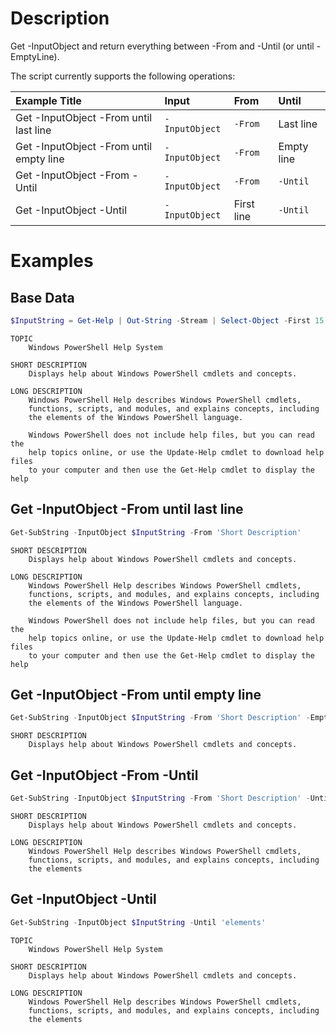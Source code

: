# Description

Get -InputObject and return everything between -From and -Until (or until -EmptyLine).

The script currently supports the following operations:

| Example Title | Input | From | Until |
|:--------------|:------|:-----|:------|
| Get -InputObject -From until last line | `-InputObject` | `-From` | Last line |
| Get -InputObject -From until empty line | `-InputObject` | `-From` | Empty line |
| Get -InputObject -From -Until | `-InputObject` | `-From` | `-Until` |
| Get -InputObject -Until | `-InputObject` | First line | `-Until` |

# Examples

## Base Data

```PowerShell
$InputString = Get-Help | Out-String -Stream | Select-Object -First 15
```

```
TOPIC
    Windows PowerShell Help System

SHORT DESCRIPTION
    Displays help about Windows PowerShell cmdlets and concepts.

LONG DESCRIPTION
    Windows PowerShell Help describes Windows PowerShell cmdlets,
    functions, scripts, and modules, and explains concepts, including
    the elements of the Windows PowerShell language.

    Windows PowerShell does not include help files, but you can read the
    help topics online, or use the Update-Help cmdlet to download help files
    to your computer and then use the Get-Help cmdlet to display the help
```

## Get -InputObject -From until last line

```PowerShell
Get-SubString -InputObject $InputString -From 'Short Description'
```

```
SHORT DESCRIPTION
    Displays help about Windows PowerShell cmdlets and concepts.

LONG DESCRIPTION
    Windows PowerShell Help describes Windows PowerShell cmdlets,
    functions, scripts, and modules, and explains concepts, including
    the elements of the Windows PowerShell language.

    Windows PowerShell does not include help files, but you can read the
    help topics online, or use the Update-Help cmdlet to download help files
    to your computer and then use the Get-Help cmdlet to display the help
```

## Get -InputObject -From until empty line

```PowerShell
Get-SubString -InputObject $InputString -From 'Short Description' -EmptyLine
```

```
SHORT DESCRIPTION
    Displays help about Windows PowerShell cmdlets and concepts.
```

## Get -InputObject -From -Until

```PowerShell
Get-SubString -InputObject $InputString -From 'Short Description' -Until 'elements'
```

```
SHORT DESCRIPTION
    Displays help about Windows PowerShell cmdlets and concepts.

LONG DESCRIPTION
    Windows PowerShell Help describes Windows PowerShell cmdlets,
    functions, scripts, and modules, and explains concepts, including
    the elements
```

## Get -InputObject -Until

```PowerShell
Get-SubString -InputObject $InputString -Until 'elements'
```

```
TOPIC
    Windows PowerShell Help System

SHORT DESCRIPTION
    Displays help about Windows PowerShell cmdlets and concepts.

LONG DESCRIPTION
    Windows PowerShell Help describes Windows PowerShell cmdlets,
    functions, scripts, and modules, and explains concepts, including
    the elements
```

